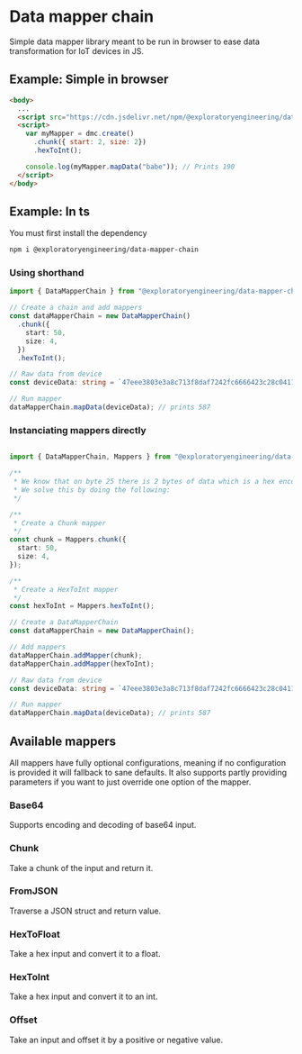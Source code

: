 # Data mapper chain

Simple data mapper library meant to be run in browser to ease data transformation for IoT devices in JS.

## Example: Simple in browser
```html
<body>
  ...
  <script src="https://cdn.jsdelivr.net/npm/@exploratoryengineering/data-mapper-chain@0.7"></script>
  <script>
    var myMapper = dmc.create()
      .chunk({ start: 2, size: 2})
      .hexToInt();

    console.log(myMapper.mapData("babe")); // Prints 190
  </script>
</body>
```

## Example: In ts
You must first install the dependency

```bash
npm i @exploratoryengineering/data-mapper-chain
``` 

### Using shorthand
```ts
import { DataMapperChain } from "@exploratoryengineering/data-mapper-chain";

// Create a chain and add mappers
const dataMapperChain = new DataMapperChain()
  .chunk({
    start: 50,
    size: 4,
  })
  .hexToInt();

// Raw data from device
const deviceData: string = `47eee3803e3a8c713f8daf7242fc6666423c28c04111d84000024b00a3030c261b010b91d3`;

// Run mapper
dataMapperChain.mapData(deviceData); // prints 587

``` 


### Instanciating mappers directly
```ts

import { DataMapperChain, Mappers } from "@exploratoryengineering/data-mapper-chain";

/**
 * We know that on byte 25 there is 2 bytes of data which is a hex encoded uint16
 * We solve this by doing the following:
 */

/**
 * Create a Chunk mapper
 */
const chunk = Mappers.chunk({
  start: 50,
  size: 4,
});

/**
 * Create a HexToInt mapper
 */
const hexToInt = Mappers.hexToInt();

// Create a DataMapperChain
const dataMapperChain = new DataMapperChain();

// Add mappers
dataMapperChain.addMapper(chunk);
dataMapperChain.addMapper(hexToInt);

// Raw data from device
const deviceData: string = `47eee3803e3a8c713f8daf7242fc6666423c28c04111d84000024b00a3030c261b010b91d3`;

// Run mapper
dataMapperChain.mapData(deviceData); // prints 587


```

## Available mappers

All mappers have fully optional configurations, meaning if no configuration is provided it will fallback to sane defaults. It also supports partly providing parameters if you want to just override one option of the mapper.

### Base64

Supports encoding and decoding of base64 input.

### Chunk

Take a chunk of the input and return it.

### FromJSON

Traverse a JSON struct and return value.

### HexToFloat

Take a hex input and convert it to a float.

### HexToInt

Take a hex input and convert it to an int.

### Offset

Take an input and offset it by a positive or negative value.
